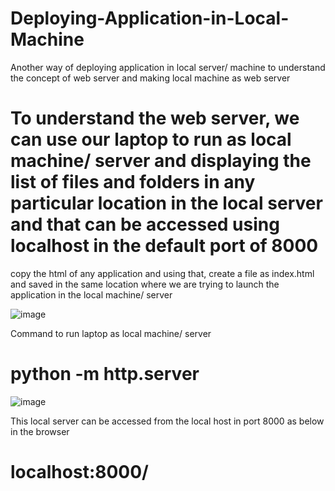 # Deploying-Application-in-Local-Machine
Another way of deploying application in local server/ machine to understand the concept of web server and making local machine as web server

# To understand the web server, we can use our laptop to run as local machine/ server and displaying the list of files and folders in any particular location in the local server and that can be accessed using localhost in the default port of 8000

copy the html of any application and using that, create a file as index.html and saved in the same location where we are trying to launch the application in the local machine/ server

![image](https://user-images.githubusercontent.com/77397177/230235675-4b23259c-e6d7-46cd-a66b-386f72cf1b6a.png)

Command to run laptop as local machine/ server 
# python -m http.server

![image](https://user-images.githubusercontent.com/77397177/230236128-a4ce8a71-224a-498e-89ca-b749d282adcf.png)

This local server can be accessed from the local host in port 8000 as below in the browser
# localhost:8000/
